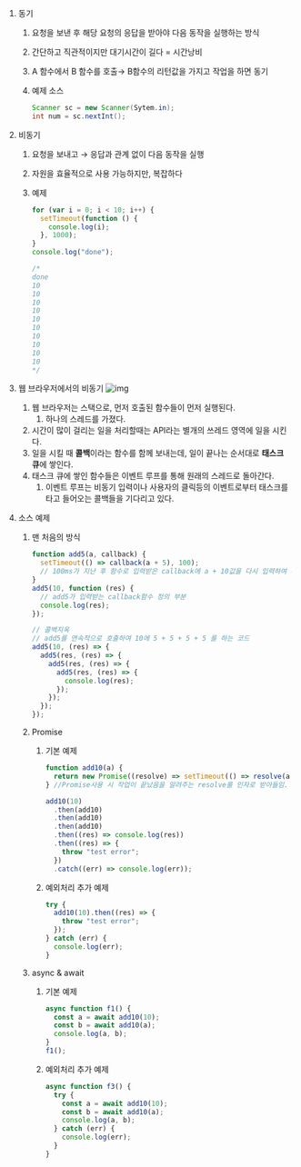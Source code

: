 1. 동기

   1. 요청을 보낸 후 해당 요청의 응답을 받아야 다음 동작을 실행하는 방식
   2. 간단하고 직관적이지만 대기시간이 길다 = 시간낭비
   3. A 함수에서 B 함수를 호출→ B함수의 리턴값을 가지고 작업을 하면 동기
   4. 예제 소스

      ```java
      Scanner sc = new Scanner(Sytem.in);
      int num = sc.nextInt();
      ```

2. 비동기

   1. 요청을 보내고 → 응답과 관계 없이 다음 동작을 실행
   2. 자원을 효율적으로 사용 가능하지만, 복잡하다
   3. 예제

      ```jsx
      for (var i = 0; i < 10; i++) {
        setTimeout(function () {
          console.log(i);
        }, 1000);
      }
      console.log("done");

      /*
      done
      10
      10
      10
      10
      10
      10
      10
      10
      10
      10
      */
      ```

3. 웹 브라우저에서의 비동기
   ![img](<https://github.com/MonsileI/STUDY_CS/blob/root/02_221019/%EB%8F%99%EA%B8%B0%EB%B9%84%EB%8F%99%EA%B8%B0_%EB%B0%95%ED%99%8D%EB%B9%88/js%20%EB%B9%84%EB%8F%99%EA%B8%B0%20(1)-min.gif>)
   1. 웹 브라우저는 스택으로, 먼저 호출된 함수들이 먼저 실행된다.
      1. 하나의 스레드를 가졌다.
   2. 시간이 많이 걸리는 일을 처리할때는 API라는 별개의 쓰레드 영역에 일을 시킨다.
   3. 일을 시킬 때 **콜백**이라는 함수를 함께 보내는데, 일이 끝나는 순서대로 **태스크 큐**에 쌓인다.
   4. 태스크 큐에 쌓인 함수들은 이벤트 루프를 통해 원래의 스레드로 돌아간다.
      1. 이벤트 루프는 비동기 입력이나 사용자의 클릭등의 이벤트로부터 태스크를 타고 들어오는 콜백들을 기다리고 있다.
4. 소스 예제

   1. 맨 처음의 방식

      ```jsx
      function add5(a, callback) {
        setTimeout(() => callback(a + 5), 100);
        // 100ms가 지난 후 함수로 입력받은 callback에 a + 10값을 다시 입력하여 callback함수 호출
      }
      add5(10, function (res) {
        // add5가 입력받는 callback함수 정의 부분
        console.log(res);
      });

      // 콜백지옥
      // add5를 연속적으로 호출하여 10에 5 + 5 + 5 + 5 를 하는 코드
      add5(10, (res) => {
        add5(res, (res) => {
          add5(res, (res) => {
            add5(res, (res) => {
              console.log(res);
            });
          });
        });
      });
      ```

   2. Promise

      1. 기본 예제

         ```jsx
         function add10(a) {
           return new Promise((resolve) => setTimeout(() => resolve(a + 10), 100));
         } //Promise사용 시 작업이 끝났음을 알려주는 resolve를 인자로 받아들임.

         add10(10)
           .then(add10)
           .then(add10)
           .then(add10)
           .then((res) => console.log(res))
           .then((res) => {
             throw "test error";
           })
           .catch((err) => console.log(err));
         ```

      2. 예외처리 추가 예제

         ```jsx
         try {
           add10(10).then((res) => {
             throw "test error";
           });
         } catch (err) {
           console.log(err);
         }
         ```

   3. async & await

      1. 기본 예제

         ```jsx
         async function f1() {
           const a = await add10(10);
           const b = await add10(a);
           console.log(a, b);
         }
         f1();
         ```

      2. 예외처리 추가 예제

         ```jsx
         async function f3() {
           try {
             const a = await add10(10);
             const b = await add10(a);
             console.log(a, b);
           } catch (err) {
             console.log(err);
           }
         }
         ```
